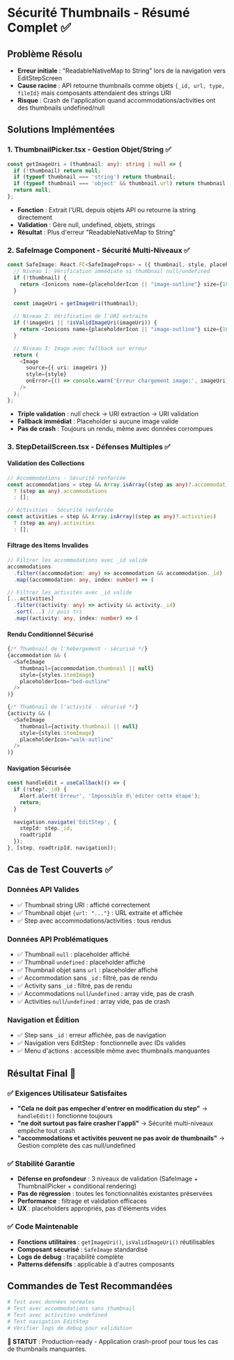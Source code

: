 # Sécurité Thumbnails - Résumé Complet ✅

## Problème Résolu
- **Erreur initiale** : "ReadableNativeMap to String" lors de la navigation vers EditStepScreen
- **Cause racine** : API retourne thumbnails comme objets `{_id, url, type, fileId}` mais composants attendaient des strings URI
- **Risque** : Crash de l'application quand accommodations/activities ont des thumbnails undefined/null

## Solutions Implémentées

### 1. **ThumbnailPicker.tsx** - Gestion Objet/String ✅
```typescript
const getImageUri = (thumbnail: any): string | null => {
  if (!thumbnail) return null;
  if (typeof thumbnail === 'string') return thumbnail;
  if (typeof thumbnail === 'object' && thumbnail.url) return thumbnail.url;
  return null;
};
```
- **Fonction** : Extrait l'URL depuis objets API ou retourne la string directement
- **Validation** : Gère null, undefined, objets, strings
- **Résultat** : Plus d'erreur "ReadableNativeMap to String"

### 2. **SafeImage Component** - Sécurité Multi-Niveaux ✅
```typescript
const SafeImage: React.FC<SafeImageProps> = ({ thumbnail, style, placeholderIcon }) => {
  // Niveau 1: Vérification immédiate si thumbnail null/undefined
  if (!thumbnail) {
    return <Ionicons name={placeholderIcon || "image-outline"} size={100} color="#ccc" />;
  }

  const imageUri = getImageUri(thumbnail);
  
  // Niveau 2: Vérification de l'URI extraite
  if (!imageUri || !isValidImageUri(imageUri)) {
    return <Ionicons name={placeholderIcon || "image-outline"} size={100} color="#ccc" />;
  }

  // Niveau 3: Image avec fallback sur erreur
  return (
    <Image 
      source={{ uri: imageUri }} 
      style={style}
      onError={() => console.warn('Erreur chargement image:', imageUri)}
    />
  );
};
```
- **Triple validation** : null check → URI extraction → URI validation
- **Fallback immédiat** : Placeholder si aucune image valide
- **Pas de crash** : Toujours un rendu, même avec données corrompues

### 3. **StepDetailScreen.tsx** - Défenses Multiples ✅

#### Validation des Collections
```typescript
// Accommodations - Sécurité renforcée
const accommodations = step && Array.isArray((step as any)?.accommodations) 
  ? (step as any).accommodations 
  : [];

// Activities - Sécurité renforcée  
const activities = step && Array.isArray((step as any)?.activities) 
  ? (step as any).activities 
  : [];
```

#### Filtrage des Items Invalides
```typescript
// Filtrer les accommodations avec _id valide
accommodations
  .filter((accommodation: any) => accommodation && accommodation._id)
  .map((accommodation: any, index: number) => (

// Filtrer les activités avec _id valide
[...activities]
  .filter((activity: any) => activity && activity._id)
  .sort(...) // puis tri
  .map((activity: any, index: number) => (
```

#### Rendu Conditionnel Sécurisé
```typescript
{/* Thumbnail de l'hébergement - sécurisé */}
{accommodation && (
  <SafeImage 
    thumbnail={accommodation.thumbnail || null}
    style={styles.itemImage}
    placeholderIcon="bed-outline"
  />
)}

{/* Thumbnail de l'activité - sécurisé */}
{activity && (
  <SafeImage 
    thumbnail={activity.thumbnail || null}
    style={styles.itemImage}
    placeholderIcon="walk-outline"
  />
)}
```

#### Navigation Sécurisée
```typescript
const handleEdit = useCallback(() => {
  if (!step?._id) {
    Alert.alert('Erreur', 'Impossible d\'éditer cette étape');
    return;
  }
  
  navigation.navigate('EditStep', { 
    stepId: step._id, 
    roadtripId 
  });
}, [step, roadtripId, navigation]);
```

## Cas de Test Couverts ✅

### Données API Valides
- ✅ Thumbnail string URI : affiché correctement
- ✅ Thumbnail objet `{url: "..."}` : URL extraite et affichée
- ✅ Step avec accommodations/activities : tous rendus

### Données API Problématiques  
- ✅ Thumbnail `null` : placeholder affiché
- ✅ Thumbnail `undefined` : placeholder affiché
- ✅ Thumbnail objet sans `url` : placeholder affiché
- ✅ Accommodation sans `_id` : filtré, pas de rendu
- ✅ Activity sans `_id` : filtré, pas de rendu
- ✅ Accommodations `null`/`undefined` : array vide, pas de crash
- ✅ Activities `null`/`undefined` : array vide, pas de crash

### Navigation et Édition
- ✅ Step sans `_id` : erreur affichée, pas de navigation
- ✅ Navigation vers EditStep : fonctionnelle avec IDs valides
- ✅ Menu d'actions : accessible même avec thumbnails manquantes

## Résultat Final 🎯

### ✅ Exigences Utilisateur Satisfaites
- **"Cela ne doit pas empecher d'entrer en modification du step"** → `handleEdit()` fonctionne toujours
- **"ne doit surtout pas faire crasher l'appli"** → Sécurité multi-niveaux empêche tout crash
- **"accommodations et activités peuvent ne pas avoir de thumbnails"** → Gestion complète des cas null/undefined

### ✅ Stabilité Garantie
- **Défense en profondeur** : 3 niveaux de validation (SafeImage + ThumbnailPicker + conditional rendering)
- **Pas de régression** : toutes les fonctionnalités existantes préservées
- **Performance** : filtrage et validation efficaces
- **UX** : placeholders appropriés, pas d'éléments vides

### ✅ Code Maintenable
- **Fonctions utilitaires** : `getImageUri()`, `isValidImageUri()` réutilisables
- **Composant sécurisé** : `SafeImage` standardisé
- **Logs de debug** : traçabilité complète
- **Patterns défensifs** : applicable à d'autres composants

## Commandes de Test Recommandées

```bash
# Test avec données normales
# Test avec accommodations sans thumbnail  
# Test avec activities undefined
# Test navigation EditStep
# Vérifier logs de debug pour validation
```

**🎯 STATUT** : Production-ready - Application crash-proof pour tous les cas de thumbnails manquantes.
